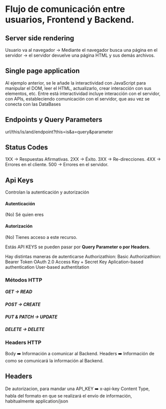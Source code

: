 # Flujo de comunicación entre usuarios, Frontend y Backend.

## Server side rendering
Usuario va al navegador -> Mediante el navegador busca una página en el servidor -> el servidor devuelve una página HTML y sus demás archivos.


## Single page application
Al ejemplo anterior, se le añade la interactividad con JavaScript para manipular el DOM, leer el HTML, actualizarlo, crear interacción con sus elementos, etc. Entre está interactividad incluye interacción con el servidor, con APIs,  estableciendo comunicación con el servidor, que asu vez se conecta con las DataBases

## Endpoints y Query Parameters
url/this/is/and/endpoint?this=is&a=query&parameter


## Status Codes

1XX -> Respuestas Afirmativas.
2XX -> Éxito.
3XX -> Re-direcciones.
4XX -> Errores en el cliente.
500 -> Errores en el servidor.

## Api Keys
Controlan la autenticación y autorización
#### Autenticación
(No) Sé quien eres
#### Autorización
(No) Tienes acceso a este recurso.

Estás API KEYS se pueden pasar por **Query Parameter o por Headers**.

Hay distintas maneras de autenticarse
Authorizathion: Basic
Authorizathion: Bearer Token
OAuth 2.0
Access Key + Secret Key
Aplication-based authentication
User-based authentitation


### Métodos HTTP

##### GET -> READ
##### POST -> CREATE
##### PUT & PATCH -> UPDATE
##### DELETE -> DELETE




### Headers HTTP


Body ➡️ Información a comunicar al Backend.
Headers ➡️ Información de como se comunicará la información al Backend.

## Headers

De autorizacion, para mandar una API_KEY ➡️ x-api-key
Content Type, habla del formato en que se realizará el envío de información, habitualmente application/json